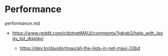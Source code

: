 # Performance

performance.md

*   https://www.reddit.com/r/dotnetMAUI/comments/1igkgb3/help_with_laggy_list_display/

    *   https://dev.to/davidortinau/all-the-lists-in-net-maui-33bd

    